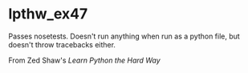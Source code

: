 # lpthw_ex47

Passes nosetests. Doesn't run anything when run as a python file, but doesn't throw tracebacks either.

From Zed Shaw's _Learn Python the Hard Way_
